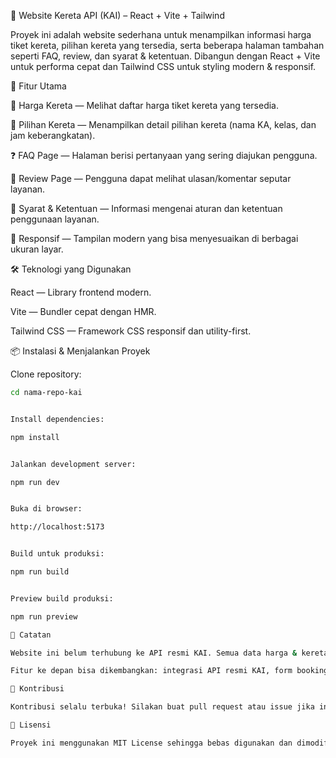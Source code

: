🚄 Website Kereta API (KAI) – React + Vite + Tailwind

Proyek ini adalah website sederhana untuk menampilkan informasi harga tiket kereta, pilihan kereta yang tersedia, serta beberapa halaman tambahan seperti FAQ, review, dan syarat & ketentuan. Dibangun dengan React + Vite untuk performa cepat dan Tailwind CSS untuk styling modern & responsif.

🚀 Fitur Utama

💸 Harga Kereta — Melihat daftar harga tiket kereta yang tersedia.

🚆 Pilihan Kereta — Menampilkan detail pilihan kereta (nama KA, kelas, dan jam keberangkatan).

❓ FAQ Page — Halaman berisi pertanyaan yang sering diajukan pengguna.

📝 Review Page — Pengguna dapat melihat ulasan/komentar seputar layanan.

📜 Syarat & Ketentuan — Informasi mengenai aturan dan ketentuan penggunaan layanan.

📱 Responsif — Tampilan modern yang bisa menyesuaikan di berbagai ukuran layar.

🛠️ Teknologi yang Digunakan

React — Library frontend modern.

Vite — Bundler cepat dengan HMR.

Tailwind CSS — Framework CSS responsif dan utility-first.

📦 Instalasi & Menjalankan Proyek

Clone repository:

 ```bash git clone https://github.com/username/nama-repo-kai.git
cd nama-repo-kai


Install dependencies:

npm install


Jalankan development server:

npm run dev


Buka di browser:

http://localhost:5173


Build untuk produksi:

npm run build


Preview build produksi:

npm run preview

📌 Catatan

Website ini belum terhubung ke API resmi KAI. Semua data harga & kereta masih berupa dummy/static data.

Fitur ke depan bisa dikembangkan: integrasi API resmi KAI, form booking, dan notifikasi jadwal.

🤝 Kontribusi

Kontribusi selalu terbuka! Silakan buat pull request atau issue jika ingin menambahkan fitur baru, memperbaiki bug, atau meningkatkan dokumentasi.

📜 Lisensi

Proyek ini menggunakan MIT License sehingga bebas digunakan dan dimodifikasi.
